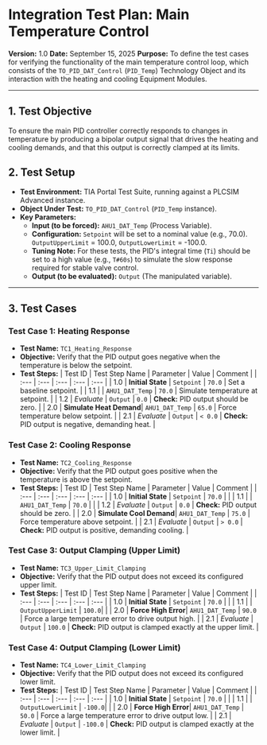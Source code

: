 # Integration Test Plan: Main Temperature Control

**Version:** 1.0
**Date:** September 15, 2025
**Purpose:** To define the test cases for verifying the functionality of the main temperature control loop, which consists of the `TO_PID_DAT_Control` (`PID_Temp`) Technology Object and its interaction with the heating and cooling Equipment Modules.

---

## 1. Test Objective

To ensure the main PID controller correctly responds to changes in temperature by producing a bipolar output signal that drives the heating and cooling demands, and that this output is correctly clamped at its limits.

## 2. Test Setup

*   **Test Environment:** TIA Portal Test Suite, running against a PLCSIM Advanced instance.
*   **Object Under Test:** `TO_PID_DAT_Control` (`PID_Temp` instance).
*   **Key Parameters:**
    *   **Input (to be forced):** `AHU1_DAT_Temp` (Process Variable).
    *   **Configuration:** `Setpoint` will be set to a nominal value (e.g., 70.0). `OutputUpperLimit` = 100.0, `OutputLowerLimit` = -100.0.
    *   **Tuning Note:** For these tests, the PID's integral time (`Ti`) should be set to a high value (e.g., `T#60s`) to simulate the slow response required for stable valve control.
    *   **Output (to be evaluated):** `Output` (The manipulated variable).

---

## 3. Test Cases

### Test Case 1: Heating Response

*   **Test Name:** `TC1_Heating_Response`
*   **Objective:** Verify that the PID output goes negative when the temperature is below the setpoint.
*   **Test Steps:**
| Test ID | Test Step Name | Parameter | Value | Comment |
| :--- | :--- | :--- | :--- | :--- |
| 1.0 | **Initial State** | `Setpoint` | `70.0` | Set a baseline setpoint. |
| 1.1 | | `AHU1_DAT_Temp` | `70.0` | Simulate temperature at setpoint. |
| 1.2 | *Evaluate* | `Output` | `0.0` | **Check:** PID output should be zero. |
| 2.0 | **Simulate Heat Demand**| `AHU1_DAT_Temp` | `65.0` | Force temperature below setpoint. |
| 2.1 | *Evaluate* | `Output` | `< 0.0` | **Check:** PID output is negative, demanding heat. |

### Test Case 2: Cooling Response

*   **Test Name:** `TC2_Cooling_Response`
*   **Objective:** Verify that the PID output goes positive when the temperature is above the setpoint.
*   **Test Steps:**
| Test ID | Test Step Name | Parameter | Value | Comment |
| :--- | :--- | :--- | :--- | :--- |
| 1.0 | **Initial State** | `Setpoint` | `70.0` | |
| 1.1 | | `AHU1_DAT_Temp` | `70.0` | |
| 1.2 | *Evaluate* | `Output` | `0.0` | **Check:** PID output should be zero. |
| 2.0 | **Simulate Cool Demand**| `AHU1_DAT_Temp` | `75.0` | Force temperature above setpoint. |
| 2.1 | *Evaluate* | `Output` | `> 0.0` | **Check:** PID output is positive, demanding cooling. |

### Test Case 3: Output Clamping (Upper Limit)

*   **Test Name:** `TC3_Upper_Limit_Clamping`
*   **Objective:** Verify that the PID output does not exceed its configured upper limit.
*   **Test Steps:**
| Test ID | Test Step Name | Parameter | Value | Comment |
| :--- | :--- | :--- | :--- | :--- |
| 1.0 | **Initial State** | `Setpoint` | `70.0` | |
| 1.1 | | `OutputUpperLimit` | `100.0`| |
| 2.0 | **Force High Error**| `AHU1_DAT_Temp` | `90.0` | Force a large temperature error to drive output high. |
| 2.1 | *Evaluate* | `Output` | `100.0` | **Check:** PID output is clamped exactly at the upper limit. |

### Test Case 4: Output Clamping (Lower Limit)

*   **Test Name:** `TC4_Lower_Limit_Clamping`
*   **Objective:** Verify that the PID output does not exceed its configured lower limit.
*   **Test Steps:**
| Test ID | Test Step Name | Parameter | Value | Comment |
| :--- | :--- | :--- | :--- | :--- |
| 1.0 | **Initial State** | `Setpoint` | `70.0` | |
| 1.1 | | `OutputLowerLimit` | `-100.0`| |
| 2.0 | **Force High Error**| `AHU1_DAT_Temp` | `50.0` | Force a large temperature error to drive output low. |
| 2.1 | *Evaluate* | `Output` | `-100.0` | **Check:** PID output is clamped exactly at the lower limit. |
